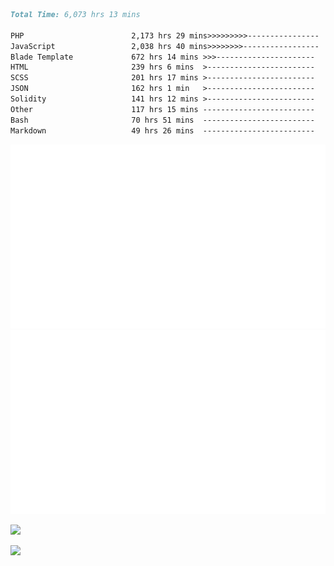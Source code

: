 <!--START_SECTION:waka-->

```markdown
Total Time: 6,073 hrs 13 mins

PHP                        2,173 hrs 29 mins>>>>>>>>>----------------   35.11 %
JavaScript                 2,038 hrs 40 mins>>>>>>>>-----------------   32.93 %
Blade Template             672 hrs 14 mins >>>----------------------   10.86 %
HTML                       239 hrs 6 mins  >------------------------   03.86 %
SCSS                       201 hrs 17 mins >------------------------   03.25 %
JSON                       162 hrs 1 min   >------------------------   02.62 %
Solidity                   141 hrs 12 mins >------------------------   02.28 %
Other                      117 hrs 15 mins -------------------------   01.89 %
Bash                       70 hrs 51 mins  -------------------------   01.14 %
Markdown                   49 hrs 26 mins  -------------------------   00.80 %
```

<!--END_SECTION:waka-->

![](https://raw.githubusercontent.com/DrMaxis/github-stats-transparent/output/generated/overview.svg)
![](https://raw.githubusercontent.com/DrMaxis/github-stats-transparent/output/generated/languages.svg)

![](https://git-readme-stats-drmaxis-projects.vercel.app/api?username=drmaxis&show_icons=true&theme=outrun&count_private=true&show=reviews,discussions_started,discussions_answered,prs_merged,prs_merged_percentage&custom_title=2024%20Github%20Rank)
 
<a href="https://count.getloli.com/"><img src="https://count.getloli.com/get/@:maxis-the-alchemist?theme=rule34"></a>
<!-- https://count.getloli.com/get/@alchemist?theme=rule34 -->
<br>
